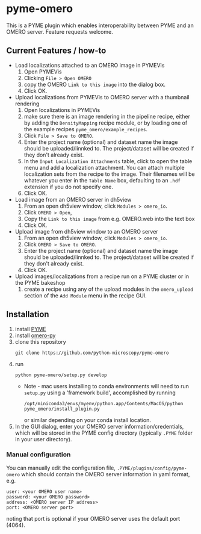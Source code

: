 # pyme-omero
This is a PYME plugin which enables interoperability between PYME and an OMERO server. Feature requests welcome.

## Current Features / how-to
- Load localizations attached to an OMERO image in PYMEVis
  1. Open PYMEVis 
  2. Clicking `File > Open OMERO` 
  3. copy the OMERO `Link to this image` into the dialog box.
  4. Click OK.
- Upload localizations from PYMEVis to OMERO server with a thumbnail rendering
  1. Open localizations in PYMEVis
  2. make sure there is an image rendering in the pipeline recipe, either by adding the `DensityMapping` recipe module, or by loading one of the example recipes `pyme_omero/example_recipes`.
  3. Click `File > Save to OMERO`.
  4. Enter the project name (optional) and dataset name the image should be uploaded/linnked to. The project/dataset will be created if they don't already exist.
  5. In the `Input Localization Attachments` table, click to open the table menu and add a localization attachment. You can attach multiple localization sets from the recipe to the image. Their filenames will be whatever you enter in the `Table Name` box, defaulting to an `.hdf` extension if you do not specify one.
  6. Click OK.
- Load image from an OMERO server in dh5view
  1. From an open dh5view window, click `Modules > omero_io`.
  2. Click `OMERO > Open`, 
  3. Copy the `Link to this image` from e.g. OMERO.web into the text box
  4. Click OK.
- Upload image from dh5view window to an OMERO server
  1. From an open dh5view window, click `Modules > omero_io`.
  2. Click `OMERO > Save to OMERO`.
  3. Enter the project name (optional) and dataset name the image should be uploaded/linnked to. The project/dataset will be created if they don't already exist.
  4. Click OK.
- Upload images/localizations from a recipe run on a PYME cluster or in the PYME bakeshop
  1. create a recipe using any of the upload modules in the `omero_upload` section of the `Add Module` menu in the recipe GUI.


## Installation
1. install [PYME](https://python-microscopy.org/)
2. install [omero-py](https://pypi.org/project/omero-py/)
3. clone this repository
   ```
   git clone https://github.com/python-microscopy/pyme-omero
   ```
4. run 
    ```
    python pyme-omero/setup.py develop
    ```
    * Note - mac users installing to conda environments will need to run `setup.py` using a 'framework build', accomplished by running
        ```
        /opt/miniconda3/envs/myenv/python.app/Contents/MacOS/python pyme_omero/install_plugin.py
        ``` 
        or similar depending on your conda install location.
5. In the GUI dialog, enter your OMERO server information/credentials, which will be stored in the PYME config directory (typically `.PYME` folder in your user directory).
   

### Manual configuration
You can manually edit the configuration file, `.PYME/plugins/config/pyme-omero` which should contain the OMERO server information in yaml format, e.g.
   ```
   user: <your OMERO user name>
   password: <your OMERO password>
   address: <OMERO server IP address>
   port: <OMERO server port>
   ```
   noting that port is optional if your OMERO server uses the default port (4064).